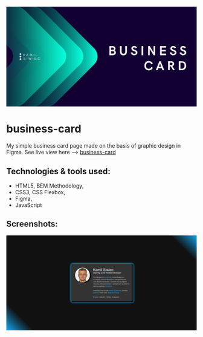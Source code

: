 ![cover](gh/intro.png)

# business-card

My simple business card page made on the basis of graphic design in Figma.
See live view here --> [business-card](https://kamil-siwiec.github.io/business-card/)

## Technologies & tools used:
- HTML5, BEM Methodology,
- CSS3, CSS Flexbox,
- Figma,
- JavaScript

## Screenshots:
![business-card](gh/card.png)
